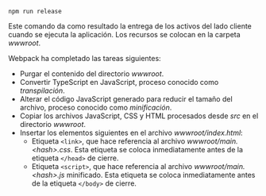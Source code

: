 ```console
npm run release
```

Este comando da como resultado la entrega de los activos del lado cliente cuando se ejecuta la aplicación. Los recursos se colocan en la carpeta *wwwroot*.

Webpack ha completado las tareas siguientes:

* Purgar el contenido del directorio *wwwroot*.
* Convertir TypeScript en JavaScript, proceso conocido como *transpilación*.
* Alterar el código JavaScript generado para reducir el tamaño del archivo, proceso conocido como *minificación*.
* Copiar los archivos JavaScript, CSS y HTML procesados desde *src* en el directorio *wwwroot*.
* Insertar los elementos siguientes en el archivo *wwwroot/index.html*:
    * Etiqueta `<link>`, que hace referencia al archivo *wwwroot/main.\<hash\>.css*. Esta etiqueta se coloca inmediatamente antes de la etiqueta `</head>` de cierre.
    * Etiqueta `<script>`, que hace referencia al archivo *wwwroot/main.\<hash\>.js* minificado. Esta etiqueta se coloca inmediatamente antes de la etiqueta `</body>` de cierre.